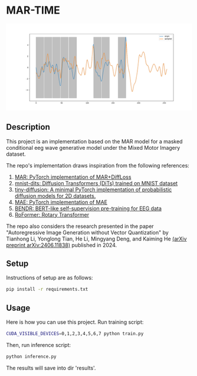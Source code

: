 # MAR-TIME
![example](results/7_3_1.png)

## Description 
This project is an implementation based on the MAR model for a masked conditional eeg wave generative model under the Mixed Motor Imagery dataset. 

The repo's implementation draws inspiration from the following references:

1. [MAR: PyTorch implementation of MAR+DiffLoss](https://github.com/LTH14/mar)
2. [mnist-dits: Diffusion Transformers (DiTs) trained on MNIST dataset](https://github.com/owenliang/mnist-dits)
3. [tiny-diffusion: A minimal PyTorch implementation of probabilistic diffusion models for 2D datasets.](https://github.com/tanelp/tiny-diffusion)
4. [MAE: PyTorch implementation of MAE](https://github.com/facebookresearch/mae)
5. [BENDR: BERT-like self-supervision pre-training for EEG data](https://github.com/SPOClab-ca/BENDR)
6. [RoFormer: Rotary Transformer](https://github.com/ZhuiyiTechnology/roformer) 

The repo also considers the research presented in the paper "Autoregressive Image Generation without Vector Quantization" by Tianhong Li, Yonglong Tian, He Li, Mingyang Deng, and Kaiming He [(arXiv preprint arXiv:2406.11838)](https://arxiv.org/abs/2406.11838) published in 2024. 

## Setup 
Instructions of setup are as follows: 
```bash
pip install -r requirements.txt
```

## Usage 
Here is how you can use this project. 
Run training script:
```bash
CUDA_VISIBLE_DEVICES=0,1,2,3,4,5,6,7 python train.py
```
Then, run inference script:
```bash
python inference.py
```
The results will save into dir 'results'.
